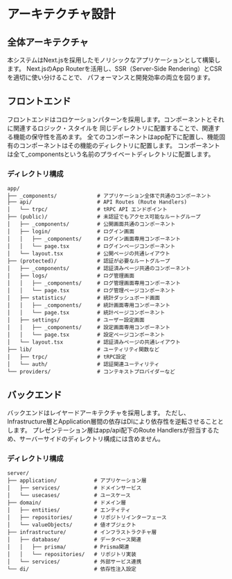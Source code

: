 # アーキテクチャ設計

## 全体アーキテクチャ
本システムはNext.jsを採用したモノリシックなアプリケーションとして構築します。
Next.jsのApp Routerを活用し、SSR（Server-Side Rendering）とCSRを適切に使い分けることで、
パフォーマンスと開発効率の両立を図ります。

## フロントエンド
フロントエンドはコロケーションパターンを採用します。コンポーネントとそれに関連するロジック・スタイルを
同じディレクトリに配置することで、関連する機能の保守性を高めます。
全てのコンポーネントはapp配下に配置し、機能固有のコンポーネントはその機能のディレクトリに配置します。
コンポーネントは全て_componentsという名前のプライベートディレクトリに配置します。

### ディレクトリ構成
```
app/
├── _components/             # アプリケーション全体で共通のコンポーネント
├── api/                     # API Routes (Route Handlers)
│   └── trpc/                # tRPC API エンドポイント
├── (public)/                # 未認証でもアクセス可能なルートグループ
│   ├── _components/         # 公開画面共通のコンポーネント
│   ├── login/               # ログイン画面
│   │   ├── _components/     # ログイン画面専用コンポーネント
│   │   └── page.tsx         # ログインページコンポーネント
│   └── layout.tsx           # 公開ページの共通レイアウト
├── (protected)/             # 認証が必要なルートグループ
│   ├── _components/         # 認証済みページ共通のコンポーネント
│   ├── logs/                # ログ管理画面
│   │   ├── _components/     # ログ管理画面専用コンポーネント
│   │   └── page.tsx         # ログ管理ページコンポーネント
│   ├── statistics/          # 統計ダッシュボード画面
│   │   ├── _components/     # 統計画面専用コンポーネント
│   │   └── page.tsx         # 統計ページコンポーネント
│   ├── settings/            # ユーザー設定画面
│   │   ├── _components/     # 設定画面専用コンポーネント
│   │   └── page.tsx         # 設定ページコンポーネント
│   └── layout.tsx           # 認証済みページの共通レイアウト
├── lib/                     # ユーティリティ関数など
│   ├── trpc/                # tRPC設定
│   └── auth/                # 認証関連ユーティリティ
└── providers/               # コンテキストプロバイダーなど
```

## バックエンド
バックエンドはレイヤードアーキテクチャを採用します。
ただし、Infrastructure層とApplication層間の依存はDIにより依存性を逆転させることとします。
プレゼンテーション層はapp/api配下のRoute Handlersが担当するため、サーバーサイドのディレクトリ構成には含めません。

### ディレクトリ構成
```
server/
├── application/            # アプリケーション層
│   ├── services/           # ドメインサービス
│   └── usecases/           # ユースケース
├── domain/                 # ドメイン層
│   ├── entities/           # エンティティ
│   ├── repositories/       # リポジトリインターフェース
│   └── valueObjects/       # 値オブジェクト
├── infrastructure/         # インフラストラクチャ層
│   ├── database/           # データベース関連
│   │   ├── prisma/         # Prisma関連
│   │   └── repositories/   # リポジトリ実装
│   └── services/           # 外部サービス連携
└── di/                     # 依存性注入設定
```
